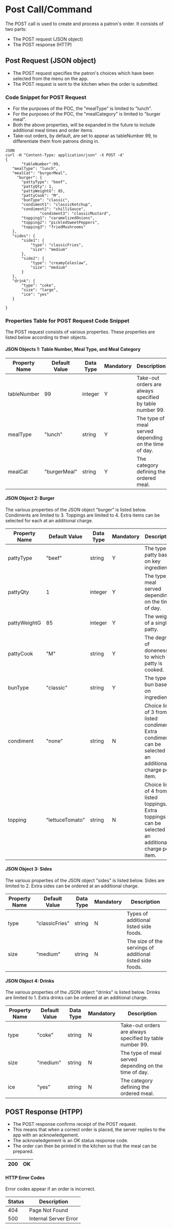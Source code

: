 # Post Call/Command 
The POST call is used to create and process a patron's order. It consists of two parts:  
* The POST request (JSON object)
* The POST response (HTTP)
 
## Post Request (JSON object)  
* The POST request specifies the patron's choices which have been selected from the menu on the app. 
* The POST request is sent to the kitchen when the order is submitted.

### Code Snippet for POST Request  
* For the purposes of the POC, the "mealType" is limited to "lunch".
* For the purposes of the POC, the "mealCategory" is limited to "burger meal".
* Both the above properties, will be expanded in the future to include additional meal times and order items.
* Take-out orders, by default, are set to appear as tableNumber 99, to differentiate them from patrons dining in.  
 ```
JSON   
curl -H "Content-Type: application/json" -X POST -d'  
{  
        "tableNumber":99,  
	"mealType": "lunch",  
	"mealCat": "burgerMeal",  
	  "burger": {  
		"pattyType": "beef",  
		"pattyQty": 1,  
		"pattyWeightG": 85,  
		"pattyCook": "M",  
		"bunType": "classic",  
		"condiment1": "classicKetchup",  
		"condiment2": "chilliSauce",  
                "condiment3": "classicMustard",  
		"topping1": "caramelizedOnions",  
		"topping2": "pickledSweetPeppers",  
		"topping3": "friedMushrooms"  
	},  
	"sides": {  
		"side1": {  
			"type": "classicFries",  
			"size": "medium"  
		},  
		"side2": {  
			"type": "creamyColeslaw",  
			"size": "medium"  
		}  
	},  
	"drink": {  
		"type": "coke",  
		"size": "large",  
		"ice": "yes"   
	}

}
```

### Properties Table for POST Request Code Snippet  
The POST request consists of various properties.  These properties are listed below according to their objects. 
#### JSON Objects 1: **Table Number, Meal Type, and Meal Category**  

| Property Name | Default Value         | Data Type | Mandatory | Description                                               | 
|---------------|-----------------------|-----------|-----------|-----------------------------------------------------------|  
| tableNumber   | 99              	| integer   |     Y     | Take-out orders are always specified by table number 99.  |  					
| mealType	| "lunch"	        | string    |     Y	| The type of meal served depending on the time of day.     |  
| mealCat	| "burgerMeal"          | string    |     Y     | The category defining the ordered meal.                   |  

#### JSON Object 2: **Burger**  
The various properties of the JSON object "burger" is listed below. Condiments are limited to 3. Toppings are limited to 4. Extra items can be selected for each at an additional charge. 

| Property Name | Default Value         | Data Type | Mandatory | Description                                               | 
|---------------|-----------------------|-----------|-----------|-----------------------------------------------------------|  
| pattyType     | "beef"                | string    |     Y     | The type of patty based on key ingredients.               |  							
| pattyQty	| 1     	        | integer   |     Y	| The type of meal served depending on the time of day.     |   
| pattyWeightG  | 85     	        | integer   |     Y     | The weight of a single patty.                             |  							
| pattyCook	| "M"  	                | string    |     Y	| The degree of doneness to which the patty is cooked.      |  
| bunType	| "classic"             | string    |     Y     | The type of bun based on ingredients.                     |  
| condiment     | "none"                | string    |     N     | Choice limit of 3 from listed condiments. Extra condiments can be selected at an additional charge per item.|  							
| topping	| "lettuceTomato"     	| string    |     N	| Choice limit of 4 from listed toppings. Extra toppings can be selected at an additional charge per item.                  |  

#### JSON Object 3: **Sides**   
The various properties of the JSON object "sides" is listed below.  Sides are limited to 2. Extra sides can be ordered at an additional charge.

| Property Name | Default Value         | Data Type | Mandatory | Description                                               | 
|---------------|-----------------------|-----------|-----------|-----------------------------------------------------------|  
| type          | "classicFries"        | string    |     N     | Types of additional listed side foods.                    |  							
| size   	| "medium" 	        | string    |     N	| The size of the servings of additional listed side foods. |  

#### JSON Object 4: **Drinks**   
The various properties of the JSON object "drinks" is listed below. Drinks are limited to 1. Extra drinks can be ordered at an additional charge.

| Property Name | Default Value         | Data Type | Mandatory | Description                                               | 
|---------------|-----------------------|-----------|-----------|-----------------------------------------------------------|  
| type          | "coke"              	| string    |     N     | Take-out orders are always specified by table number 99.  |  							
| size    	| "medium"	        | string    |     N	| The type of meal served depending on the time of day.     |  
| ice    	| "yes"                 | string    |     N     | The category defining the ordered meal.                   |  

## POST Response (HTPP)  
* The POST response confirms receipt of the POST request.
* This means that when a correct order is placed, the server replies to the app with an acknowledgement.
* The acknowledgement is an OK status response code.  
* The order can then be printed in the kitchen so that the meal can be prepared.

| 200           |OK                                                                                                         | 
|---------------|-----------------------------------------------------------------------------------------------------------|  

#### HTTP Error Codes  
Error codes appear if an order is incorrect.

| Status        | Description                                                                                                | 
|---------------|------------------------------------------------------------------------------------------------------------|  
| 404           | Page Not Found                                                                                             |  
| 500           | Internal Server Error                                                                                      |  






